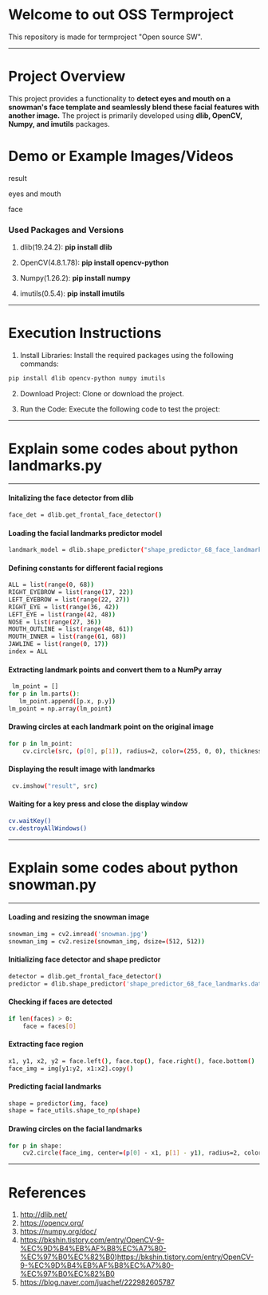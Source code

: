 # Welcome to out OSS Termproject
This repository is made for termproject "Open source SW".

---

# Project Overview
This project provides a functionality to **detect eyes and mouth on a snowman's face template and seamlessly blend these facial features with another image.** 
The project is primarily developed using **dlib, OpenCV, Numpy, and imutils** packages.

# Demo or Example Images/Videos

result

eyes and mouth

face 

### Used Packages and Versions

1. dlib(19.24.2): **pip install dlib**

2. OpenCV(4.8.1.78): **pip install opencv-python**

3. Numpy(1.26.2): **pip install numpy**

4. imutils(0.5.4): **pip install imutils**


---

# Execution Instructions

1. Install Libraries: Install the required packages using the following commands:
```sh
pip install dlib opencv-python numpy imutils
```
2. Download Project: Clone or download the project.

3. Run the Code: Execute the following code to test the project:
---

# Explain some codes about **python landmarks.py**
---
#### Initalizing the face detector from dlib
```sh
face_det = dlib.get_frontal_face_detector()
```
#### Loading the facial landmarks predictor model
```sh
landmark_model = dlib.shape_predictor("shape_predictor_68_face_landmarks.dat")
```
#### Defining constants for different facial regions
```sh
ALL = list(range(0, 68))
RIGHT_EYEBROW = list(range(17, 22))
LEFT_EYEBROW = list(range(22, 27))
RIGHT_EYE = list(range(36, 42))
LEFT_EYE = list(range(42, 48))
NOSE = list(range(27, 36))
MOUTH_OUTLINE = list(range(48, 61))
MOUTH_INNER = list(range(61, 68))
JAWLINE = list(range(0, 17))
index = ALL
```
#### Extracting landmark points and convert them to a NumPy array
```sh
 lm_point = []
for p in lm.parts():
   lm_point.append([p.x, p.y])
lm_point = np.array(lm_point)
```
#### Drawing circles at each landmark point on the original image
```sh
for p in lm_point:
    cv.circle(src, (p[0], p[1]), radius=2, color=(255, 0, 0), thickness=2)
```
#### Displaying the result image with landmarks
```sh
 cv.imshow("result", src)
 ```
#### Waiting for a key press and close the display window
```sh
cv.waitKey()
cv.destroyAllWindows()
```

---
# Explain some codes about **python snowman.py**
---

#### Loading and resizing the snowman image
```sh
snowman_img = cv2.imread('snowman.jpg')
snowman_img = cv2.resize(snowman_img, dsize=(512, 512))
```

#### Initializing face detector and shape predictor
```sh
detector = dlib.get_frontal_face_detector()
predictor = dlib.shape_predictor('shape_predictor_68_face_landmarks.dat')
```
#### Checking if faces are detected
```sh
if len(faces) > 0:
    face = faces[0]
```

#### Extracting face region
```sh
x1, y1, x2, y2 = face.left(), face.top(), face.right(), face.bottom()
face_img = img[y1:y2, x1:x2].copy()
```
#### Predicting facial landmarks
```sh
shape = predictor(img, face)
shape = face_utils.shape_to_np(shape)
```
#### Drawing circles on the facial landmarks
```sh
for p in shape:
    cv2.circle(face_img, center=(p[0] - x1, p[1] - y1), radius=2, color=255, thickness=-1)
```
---

# References

1. http://dlib.net/
2. https://opencv.org/
3. https://numpy.org/doc/
4. https://bkshin.tistory.com/entry/OpenCV-9-%EC%9D%B4%EB%AF%B8%EC%A7%80-%EC%97%B0%EC%82%B0)https://bkshin.tistory.com/entry/OpenCV-9-%EC%9D%B4%EB%AF%B8%EC%A7%80-%EC%97%B0%EC%82%B0
5. https://blog.naver.com/juachef/222982605787

